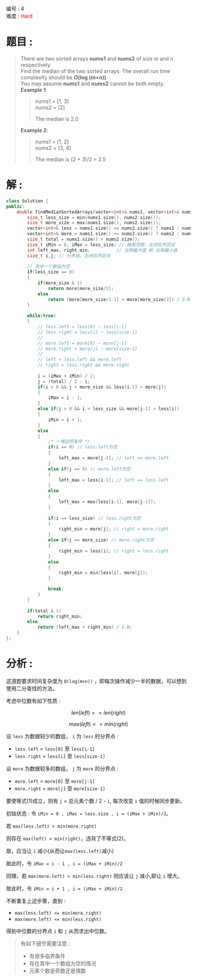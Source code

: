编号 : 4      
难度 : <font color="red">Hard</font>

# 题目 :   
>There are two sorted arrays **nums1** and **nums2** of size m and n respectively.  
>Find the median of the two sorted arrays. The overall run time complexity should be **O(log (m+n))**.  
>You may assume **nums1** and **nums2** cannot be both empty.  
>**Example 1**:  
>>nums1 = [1, 3]  
>>nums2 = [2]  
>>  
>>The median is 2.0  
>  
>**Example 2**:  
>>nums1 = [1, 2]  
>>nums2 = [3, 4]  
>>  
>>The median is (2 + 3)/2 = 2.5  

# 解 :  
```Cpp
class Solution {
public:
    double findMedianSortedArrays(vector<int>& nums1, vector<int>& nums2) {
        size_t less_size = min(nums1.size(), nums2.size()); 
        size_t more_size = max(nums1.size(), nums2.size()); 
        vector<int>& less = nums1.size() <= nums2.size() ? nums1 : nums2;
        vector<int>& more = nums1.size() <= nums2.size() ? nums2 : nums1;
        size_t total = nums1.size() + nums2.size();
        size_t iMin = 0, iMax = less_size; // 搜索范围，左闭右开区间
        int left_max, right_min;          // 左侧最大值 和 右侧最小值
        size_t i,j; // 分界线，左闭右开区间
        
        // 其中一个数组为空
        if(less_size == 0)
        {
            if(more_size & 1)
                return more[more_size/2];
            else
                return (more[more_size/2-1] + more[more_size/2]) / 2.0;
        }
        
        while(true)
        {
            // less.left = less[0] ~ less[i-1]
            // less.right = less[i] ~ less[size-1]
            //
            // more.left = more[0] ~ more[j-1]
            // more.right = more[j] ~ more[size-1]
            //
            // left = less.left && more.left
            // right = less.right && more.right
            
            i = (iMax + iMin) / 2;
            j = (total) / 2 - i;
            if(i > 0 && j < more_size && less[i-1] > more[j])
            {
                iMax = i - 1;
            }
            else if(j > 0 && i < less_size && more[j-1] > less[i])
            {
                iMin = i + 1;
            }
            else
            {
                /* 一堆边界条件 */
                if(i == 0) // less.left为空
                {
                    left_max = more[j-1]; // left == more.left
                }
                else if(j == 0) // more.left为空
                {
                    left_max = less[i-1]; // left == less.left
                }
                else
                {
                    left_max = max(less[i-1], more[j-1]);
                }
                
                if(i == less_size) // less.right为空
                {
                    right_min = more[j]; // right = more.right
                }
                else if(j == more_size) // more.right为空
                {
                    right_min = less[i]; // right = less.right
                }
                else
                {
                    right_min = min(less[i], more[j]);
                }

                break;
            }
        }
        
        if(total & 1)
            return right_min;
        else
            return (left_max + right_min) / 2.0;
    }
};
```

# 分析 :  
这道题要求时间复杂度为 `O(log(m+n))` ，即每次操作减少一半的数据，可以想到使用二分查找的方法。  

考虑中位数有如下性质 :  

$$
len(left) == len(right) \tag{1}
$$

$$
max(left) <= min(right) \tag{2}
$$

设 `less` 为数据较少的数组， `i` 为 `less` 的分界点 :
* `less.left` = `less[0]` 至 `less[i-1]`
* `less.right` = `less[i]` 至 `less[size-1]`

设 `more` 为数据较多的数组， `j` 为 `more` 的分界点 :
* `more.left` = `more[0]` 至 `more[j-1]`
* `more.right` = `more[j]` 至 `more[size-1]`

要使等式(1)成立，则有 `j` = 总元素个数 / 2 - `i`, 每次改变 `i` 值的时候同步更新。  

初始状态 : 令 `iMin = 0 , iMax = less.size , i = (iMax + iMin)/2`。

若 `max(less.left) > min(more.right)` 

则存在 `max(left) > min(right)`，违背了不等式(2)。

故，应当让 `i` 减小(从而让`max(less.left)`减小)

故此时，令 `iMax = i - 1 , i = (iMax + iMin)/2`

同理，若 `max(more.left) > min(less.right)` 则应该让 `j` 减小,即让 `i` 增大。

故此时，令 `iMin = i + 1 , i = (iMax + iMin)/2`

不断重复上述步骤，直到 :
* `max(less.left) <= min(more.right)`  
* `max(more.left) <= min(less.right)`  

得到中位数的分界点 `i` 和 `j` 从而求出中位数。

>有如下细节需要注意 :
> * 有很多临界条件
> * 存在其中一个数组为空的情况
> * 元素个数是奇数还是偶数